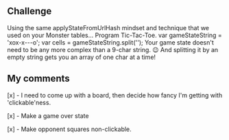 ## Challenge
Using the same applyStateFromUrlHash mindset and technique that we used on your Monster tables...
Program Tic-Tac-Toe.
var gameStateString = 'xox-x---o';
var cells = gameStateString.split('');
Your game state doesn't need to be any more complex than a 9-char string. :wink:
And splitting it by an empty string gets you an array of one char at a time!

## My comments
[x] - I need to come up with a board, then decide how fancy I'm getting with 'clickable'ness.

[x] - Make a game over state

[x] - Make opponent squares non-clickable.
